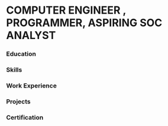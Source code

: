 # COMPUTER ENGINEER , PROGRAMMER, ASPIRING SOC ANALYST
### Education

### Skills


### Work Experience


### Projects


### Certification
